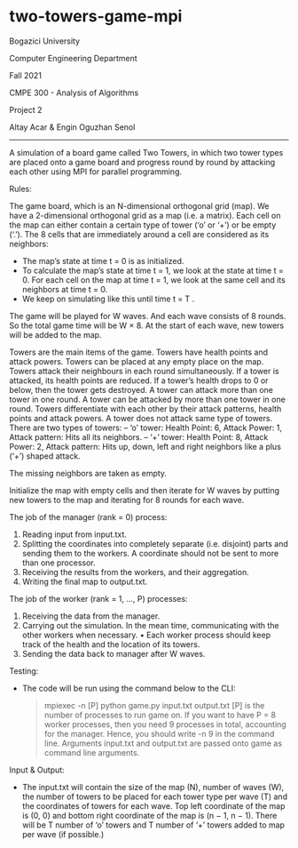 # two-towers-game-mpi

Bogazici University

Computer Engineering Department

Fall 2021

CMPE 300 - Analysis of Algorithms

Project 2

Altay Acar & Engin Oguzhan Senol

***

A simulation of a board game called Two Towers, in which two tower types are placed onto a game board and progress round by round by attacking each other using MPI for parallel programming.

Rules:

The game board, which is an N-dimensional orthogonal grid (map). We have a 2-dimensional orthogonal grid as a map (i.e. a matrix). Each cell on the map can either contain a certain type of tower (‘o’ or ‘+’) or be empty (‘.’). The 8 cells that are immediately around a cell are considered as its neighbors:
- The map’s state at time t = 0 is as initialized.
- To calculate the map’s state at time t = 1, we look at the state at time t = 0. For each cell on the map at time t = 1, we look at the same cell and its neighbors at time t = 0.
- We keep on simulating like this until time t = T .

The game will be played for W waves. And each wave consists of 8 rounds. So the total game time will be W × 8. At the start of each wave, new towers will be added to the map.

Towers are the main items of the game. Towers have health points and attack powers. Towers can be placed at any empty place on the map. Towers attack their neighbours in each round simultaneously. If a tower is attacked, its health points are reduced. If a tower’s health drops to 0 or below, then the tower gets destroyed. A tower can attack more than one tower in one round. A tower can be attacked by more than one tower in one round. Towers differentiate with each other by their attack patterns, health points and attack powers. A tower does not attack same type of towers. There are two types of towers:
– ‘o’ tower: Health Point: 6, Attack Power: 1, Attack pattern: Hits all its neighbors.
– ‘+’ tower: Health Point: 8, Attack Power: 2, Attack pattern: Hits up, down, left and right neighbors like a plus (‘+’) shaped attack.

The missing neighbors are taken as empty.

Initialize the map with empty cells and then iterate for W waves by putting new towers to the map and iterating for 8 rounds for each wave.

The job of the manager (rank = 0) process:
1. Reading input from input.txt.
2. Splitting the coordinates into completely separate (i.e. disjoint) parts and sending them to the
workers. A coordinate should not be sent to more than one processor.
3. Receiving the results from the workers, and their aggregation.
4. Writing the final map to output.txt.

The job of the worker (rank = 1, ..., P) processes:
1. Receiving the data from the manager.
2. Carrying out the simulation. In the mean time, communicating with the other workers when necessary.
  • Each worker process should keep track of the health and the location of its towers.
3. Sending the data back to manager after W waves.

Testing:
- The code will be run using the command below to the CLI:
  > mpiexec -n [P] python game.py input.txt output.txt
[P] is the number of processes to run game on. If you want to have P = 8 worker processes, then you need 9 processes in total, accounting for the manager. Hence, you should write -n 9 in the command line. Arguments input.txt and output.txt are passed onto game as command line arguments.

Input & Output:
- The input.txt will contain the size of the map (N), number of waves (W), the number of towers to be placed for each tower type per wave (T) and the coordinates of towers for each wave. Top left coordinate of the map is (0, 0) and bottom right coordinate of the map is (n − 1, n − 1). There will be T number of ‘o’ towers and T number of ‘+’ towers added to map per wave (if possible.)
